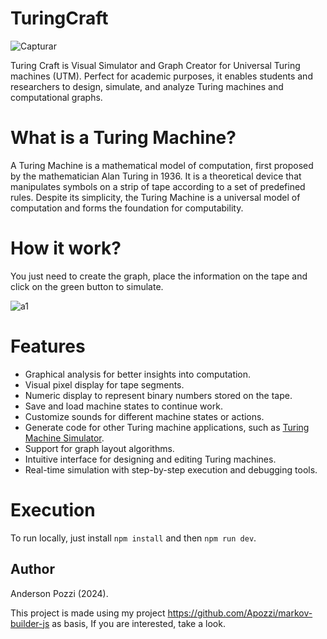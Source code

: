 # TuringCraft

![Capturar](https://github.com/user-attachments/assets/f4cd6586-64ee-4329-a30e-956b2d6c5566)

Turing Craft is Visual Simulator and Graph Creator for Universal Turing machines (UTM). Perfect for academic purposes, it enables students and researchers to design, simulate, and analyze Turing machines and computational graphs.

# What is a Turing Machine?

A Turing Machine is a mathematical model of computation, first proposed by the mathematician Alan Turing in 1936. It is a theoretical device that manipulates symbols on a strip of tape according to a set of predefined rules. Despite its simplicity, the Turing Machine is a universal model of computation and forms the foundation for computability.

# How it work?

You just need to create the graph, place the information on the tape and click on the green button to simulate.

![a1](https://github.com/user-attachments/assets/983eb02d-766d-4ed1-9409-11120e8d24ab)


# Features

- Graphical analysis for better insights into computation.
- Visual pixel display for tape segments.
- Numeric display to represent binary numbers stored on the tape.
- Save and load machine states to continue work.
- Customize sounds for different machine states or actions.
- Generate code for other Turing machine applications, such as [Turing Machine Simulator](https://turingmachinesimulator.com/).
- Support for graph layout algorithms.
- Intuitive interface for designing and editing Turing machines.
- Real-time simulation with step-by-step execution and debugging tools.

# Execution

To run locally, just install `npm install` and then `npm run dev`. 

## Author

Anderson Pozzi (2024).

This project is made using my project https://github.com/Apozzi/markov-builder-js as basis,
If you are interested, take a look.
